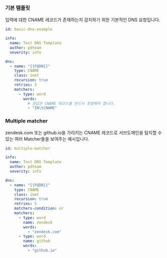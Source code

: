 ### 기본 템플릿

입력에 대한 CNAME 레코드가 존재하는지 감지하기 위한 기본적인 DNS 요청입니다.

```yaml
id: basic-dns-example

info:
  name: Test DNS Template
  author: pdteam
  severity: info

dns:
  - name: "{{FQDN}}"
    type: CNAME
    class: inet
    recursion: true
    retries: 3
    matchers:
      - type: word
        words:
          # 응답은 CNAME 레코드를 반드시 포함해야 합니다.
          - "IN\tCNAME"
```

### Multiple matcher

zendesk.com 또는 github.io을 가리키는 CNAME 레코드로 서브도메인을 탐지할 수 있는 여러 Matcher들을 보여주는 예시입니다.

```yaml
id: multiple-matcher

info:
  name: Test DNS Template
  author: pdteam
  severity: info

dns:
  - name: "{{FQDN}}"
    type: CNAME
    class: inet
    recursion: true
    retries: 5
    matchers-condition: or
    matchers:
      - type: word
        name: zendesk
        words:
          - "zendesk.com"
      - type: word
        name: github
        words:
          - "github.io"
```
